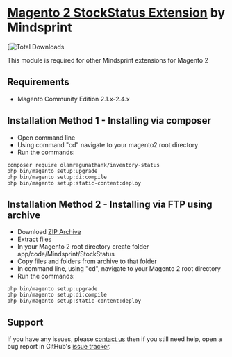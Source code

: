 # [Magento 2 StockStatus Extension](https://www.mindsprint.org/) by Mindsprint

[![Total Downloads](https://github.com/olamragunathank/inventory-status)

This module is required for other Mindsprint extensions for Magento 2

## Requirements
  * Magento Community Edition 2.1.x-2.4.x

## Installation Method 1 - Installing via composer
  * Open command line
  * Using command "cd" navigate to your magento2 root directory
  * Run the commands:
  
```
composer require olamragunathank/inventory-status
php bin/magento setup:upgrade
php bin/magento setup:di:compile
php bin/magento setup:static-content:deploy
```

## Installation Method 2 - Installing via FTP using archive
  * Download [ZIP Archive](https://github.com/olamragunathank/inventory-status)
  * Extract files
  * In your Magento 2 root directory create folder app/code/Mindsprint/StockStatus
  * Copy files and folders from archive to that folder
  * In command line, using "cd", navigate to your Magento 2 root directory
  * Run the commands:
```
php bin/magento setup:upgrade
php bin/magento setup:di:compile
php bin/magento setup:static-content:deploy
```

## Support
If you have any issues, please [contact us](mailto:contactus@mindsprint.org)
then if you still need help, open a bug report in GitHub's
[issue tracker](https://github.com/olamragunathank/inventory-status/issues).